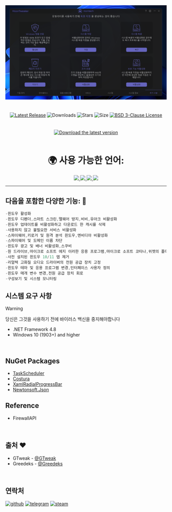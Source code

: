 <div align="center">
<img src="https://github.com/XMontech1337X/MoonTweaker/blob/main/.github/Preview-ko.png"/><br/><br/>
 
<div align="center" style="margin: 20px 0; text-align: center;">
 
[![Latest Release](https://img.shields.io/github/v/release/XMontech1337X/MoonTweaker?style=for-the-badge&color=179962)](https://github.com/Greedeks/GTweak/releases/latest)
![Downloads](https://img.shields.io/github/downloads/XMontech1337X/MoonTweaker/total.svg?style=for-the-badge&color=1982a5)
![Stars](https://img.shields.io/github/stars/XMontech1337X/MoonTweaker?style=for-the-badge&color=179962)
![Size](https://img.shields.io/github/repo-size/XMontech1337X/MoonTweaker?style=for-the-badge&color=1982a5)
[![BSD 3-Clause License](https://img.shields.io/badge/License-BSD%203--Clause-yellow.svg?style=for-the-badge&color=179962)](https://github.com/XMontech1337X/MoonTweaker/blob/main/LICENSE)
</div>

<br/><a href="https://github.com/XMontech1337X/MoonTweaker/releases/latest/download/MoonTweaker.exe"><img src="https://github.com/user-attachments/assets/0c2f2947-6d63-46b3-9933-8e72a8b45ed3" width="260" height="68" alt="Download the latest version"></a><br/><br/>

<!-- language --> 
<div align="center">
  <h1>🌍 사용 가능한 언어:</h1>
  <a href="https://github.com/XMontech1337X/MoonTweaker/blob/main/README.md">
    <img src="https://hatscripts.github.io/circle-flags/flags/us.svg" width="40">
  </a>
  <a href="https://github.com/XMontech1337X/MoonTweaker/blob/main/README-ko.md">
    <img src="https://hatscripts.github.io/circle-flags/flags/kr.svg" width="40">
  </a>
  <a href="https://github.com/XMontech1337X/MoonTweaker/blob/main/README-ru.md">
    <img src="https://hatscripts.github.io/circle-flags/flags/ru.svg" width="40">
  </a>
  <a href="https://github.com/XMontech1337X/MoonTweaker/blob/main/README-uk.md">
    <img src="https://hatscripts.github.io/circle-flags/flags/ua.svg" width="40">
  </a>
</div>
</div>

---
<h2> 다음을 포함한 다양한 기능: 🔩</h2>

```c#
-윈도우 활성화
-윈도우 디펜더,스마트 스크린,맬웨어 방지,비비,유아크 비활성화 
-윈도우 업데이트를 비활성화하고 다운로드 한 캐시를 삭제
-사용하지 않고 불필요한 서비스 비활성화 
-스파이웨어,키로거 및 원격 분석 윈도우,엔비디아 비활성화
-스파이웨어 및 도메인 이름 차단
-윈도우 광고 및 배너 비활성화,스쿠비
-원 드라이브,마이크로 소프트 에지 이러한 응용 프로그램,마이크로 소프트 코타나,위젯의 폴더를 삭제
-사전 설치된 윈도우 10/11 앱 제거
-리얼텍 고화질 오디오 드라이버의 전원 공급 장치 고정
-윈도우 테마 및 응용 프로그램 변경,인터페이스 사용자 정의
-윈도우 매개 변수 변경,전원 공급 장치 회로
-구성보기 및 시스템 모니터링
```
## 시스템 요구 사항
> [!WARNING]  
> 당신은 그것을 사용하기 전에 바이러스 백신을 중지해야합니다

- .NET Framework 4.8
- Windows 10 (1903+) and higher 

</br>

## NuGet Packages
- [TaskScheduler](https://www.nuget.org/packages/TaskScheduler/)
- [Costura](https://github.com/Fody/Costura)
- [XamlRadialProgressBar](https://www.nuget.org/packages/XamlRadialProgressBar)
- [Newtonsoft.Json](https://www.nuget.org/packages/Newtonsoft.Json/13.0.2-beta1)

## Reference
- FirewallAPI

</br>

## 출처 ❤️ 
- GTweak - [@GTweak](https://github.com/Greedeks/GTweak)
- Greedeks - [@Greedeks](https://github.com/Greedeks)

</br>

## 연락처
[![github](https://img.shields.io/badge/Github-gray?style=for-the-badge&logo=github&logoColor=white)](https://github.com/XMontech1337X)
[![telegram](https://img.shields.io/badge/Telegram-1DA1F2?style=for-the-badge&logo=telegram&logoColor=white)](https://t.me/XMontech1337X)
[![steam](https://img.shields.io/badge/STEAM-042430?style=for-the-badge&logo=steam&logoColor=white)](https://steamcommunity.com/id/XMontech1337X)
